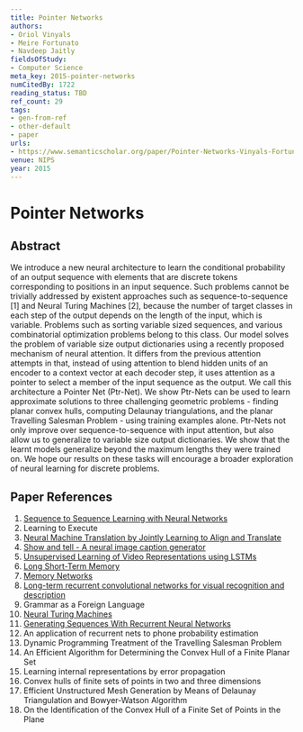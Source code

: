 ```yaml
---
title: Pointer Networks
authors:
- Oriol Vinyals
- Meire Fortunato
- Navdeep Jaitly
fieldsOfStudy:
- Computer Science
meta_key: 2015-pointer-networks
numCitedBy: 1722
reading_status: TBD
ref_count: 29
tags:
- gen-from-ref
- other-default
- paper
urls:
- https://www.semanticscholar.org/paper/Pointer-Networks-Vinyals-Fortunato/9653d5c2c7844347343d073bbedd96e05d52f69b?sort=total-citations
venue: NIPS
year: 2015
---
```


# Pointer Networks

## Abstract

We introduce a new neural architecture to learn the conditional probability of an output sequence with elements that are discrete tokens corresponding to positions in an input sequence. Such problems cannot be trivially addressed by existent approaches such as sequence-to-sequence [1] and Neural Turing Machines [2], because the number of target classes in each step of the output depends on the length of the input, which is variable. Problems such as sorting variable sized sequences, and various combinatorial optimization problems belong to this class. Our model solves the problem of variable size output dictionaries using a recently proposed mechanism of neural attention. It differs from the previous attention attempts in that, instead of using attention to blend hidden units of an encoder to a context vector at each decoder step, it uses attention as a pointer to select a member of the input sequence as the output. We call this architecture a Pointer Net (Ptr-Net). We show Ptr-Nets can be used to learn approximate solutions to three challenging geometric problems - finding planar convex hulls, computing Delaunay triangulations, and the planar Travelling Salesman Problem - using training examples alone. Ptr-Nets not only improve over sequence-to-sequence with input attention, but also allow us to generalize to variable size output dictionaries. We show that the learnt models generalize beyond the maximum lengths they were trained on. We hope our results on these tasks will encourage a broader exploration of neural learning for discrete problems.

## Paper References

1. [Sequence to Sequence Learning with Neural Networks](2014-sequence-to-sequence-learning-with-neural-networks.md)
2. Learning to Execute
3. [Neural Machine Translation by Jointly Learning to Align and Translate](2015-neural-machine-translation-by-jointly-learning-to-align-and-translate.md)
4. [Show and tell - A neural image caption generator](2015-show-and-tell-a-neural-image-caption-generator.md)
5. [Unsupervised Learning of Video Representations using LSTMs](2015-unsupervised-learning-of-video-representations-using-lstms.md)
6. [Long Short-Term Memory](1997-long-short-term-memory.md)
7. [Memory Networks](2015-memory-networks.md)
8. [Long-term recurrent convolutional networks for visual recognition and description](2015-long-term-recurrent-convolutional-networks-for-visual-recognition-and-description.md)
9. Grammar as a Foreign Language
10. [Neural Turing Machines](2014-neural-turing-machines.md)
11. [Generating Sequences With Recurrent Neural Networks](2013-generating-sequences-with-recurrent-neural-networks.md)
12. An application of recurrent nets to phone probability estimation
13. Dynamic Programming Treatment of the Travelling Salesman Problem
14. An Efficient Algorithm for Determining the Convex Hull of a Finite Planar Set
15. Learning internal representations by error propagation
16. Convex hulls of finite sets of points in two and three dimensions
17. Efficient Unstructured Mesh Generation by Means of Delaunay Triangulation and Bowyer-Watson Algorithm
18. On the Identification of the Convex Hull of a Finite Set of Points in the Plane
